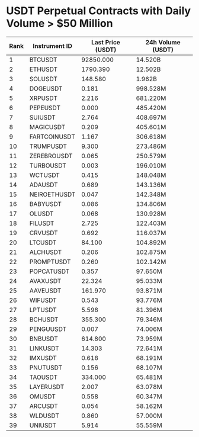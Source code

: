 # USDT Perpetual Contracts with Daily Volume > $50 Million

| Rank | Instrument ID | Last Price (USDT) | 24h Volume (USDT) |
|------|---------------|-------------------|-------------------|
| 1 | BTCUSDT | 92850.000 | 14.520B |
| 2 | ETHUSDT | 1790.390 | 12.502B |
| 3 | SOLUSDT | 148.580 | 1.962B |
| 4 | DOGEUSDT | 0.181 | 998.528M |
| 5 | XRPUSDT | 2.216 | 681.220M |
| 6 | PEPEUSDT | 0.000 | 485.420M |
| 7 | SUIUSDT | 2.764 | 408.697M |
| 8 | MAGICUSDT | 0.209 | 405.601M |
| 9 | FARTCOINUSDT | 1.167 | 306.618M |
| 10 | TRUMPUSDT | 9.300 | 273.486M |
| 11 | ZEREBROUSDT | 0.065 | 250.579M |
| 12 | TURBOUSDT | 0.003 | 196.010M |
| 13 | WCTUSDT | 0.415 | 148.048M |
| 14 | ADAUSDT | 0.689 | 143.136M |
| 15 | NEIROETHUSDT | 0.047 | 142.348M |
| 16 | BABYUSDT | 0.086 | 134.806M |
| 17 | OLUSDT | 0.068 | 130.928M |
| 18 | FILUSDT | 2.725 | 122.403M |
| 19 | CRVUSDT | 0.692 | 116.037M |
| 20 | LTCUSDT | 84.100 | 104.892M |
| 21 | ALCHUSDT | 0.206 | 102.875M |
| 22 | PROMPTUSDT | 0.260 | 102.142M |
| 23 | POPCATUSDT | 0.357 | 97.650M |
| 24 | AVAXUSDT | 22.324 | 95.033M |
| 25 | AAVEUSDT | 161.970 | 93.871M |
| 26 | WIFUSDT | 0.543 | 93.776M |
| 27 | LPTUSDT | 5.598 | 81.396M |
| 28 | BCHUSDT | 355.300 | 79.346M |
| 29 | PENGUUSDT | 0.007 | 74.006M |
| 30 | BNBUSDT | 614.800 | 73.959M |
| 31 | LINKUSDT | 14.303 | 72.641M |
| 32 | IMXUSDT | 0.618 | 68.191M |
| 33 | PNUTUSDT | 0.156 | 68.107M |
| 34 | TAOUSDT | 334.000 | 65.481M |
| 35 | LAYERUSDT | 2.007 | 63.078M |
| 36 | OMUSDT | 0.558 | 60.347M |
| 37 | ARCUSDT | 0.054 | 58.162M |
| 38 | WLDUSDT | 0.860 | 57.000M |
| 39 | UNIUSDT | 5.914 | 55.559M |

